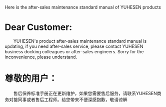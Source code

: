 Here is the after-sales maintenance standard manual of YUHESEN products
# Dear Customer:
&emsp;&emsp;YUHESEN's product after-sales maintenance standard manual is updating, if you need after-sales service, please contact YUHESEN business docking colleagues or after-sales engineers. Sorry for the inconvenience, please understand.

# 尊敬的用户：
&emsp;&emsp;售后保养标准手册正在更新维护，如果您需要售后服务，请联系YUHESEN商务对接同事或者售后工程师。给您带来不便深感抱歉，敬请谅解
